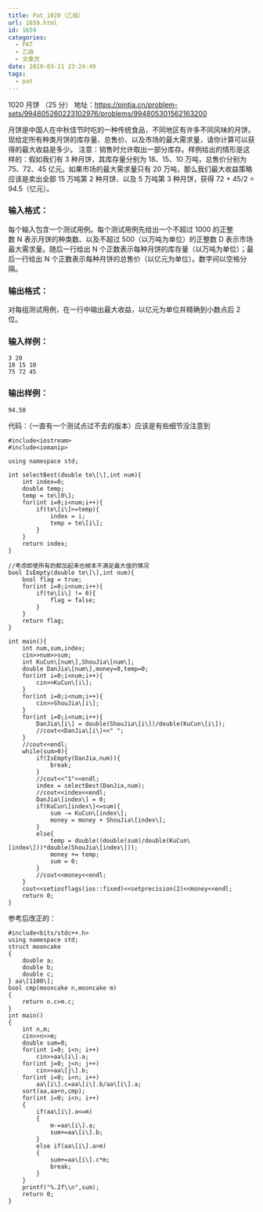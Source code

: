 ```yaml
---
title: Pat_1020（乙级）
url: 1659.html
id: 1659
categories:
  - PAT
  - 乙级
  - 文章页
date: 2019-03-11 23:24:49
tags:
  - pat
---
```


1020 月饼 （25 分） 地址：https://pintia.cn/problem-sets/994805260223102976/problems/994805301562163200

月饼是中国人在中秋佳节时吃的一种传统食品，不同地区有许多不同风味的月饼。现给定所有种类月饼的库存量、总售价、以及市场的最大需求量，请你计算可以获得的最大收益是多少。 注意：销售时允许取出一部分库存。样例给出的情形是这样的：假如我们有 3 种月饼，其库存量分别为 18、15、10 万吨，总售价分别为 75、72、45 亿元。如果市场的最大需求量只有 20 万吨，那么我们最大收益策略应该是卖出全部 15 万吨第 2 种月饼、以及 5 万吨第 3 种月饼，获得 72 + 45/2 = 94.5（亿元）。

### 输入格式：

每个输入包含一个测试用例。每个测试用例先给出一个不超过 1000 的正整数 N 表示月饼的种类数、以及不超过 500（以万吨为单位）的正整数 D 表示市场最大需求量。随后一行给出 N 个正数表示每种月饼的库存量（以万吨为单位）；最后一行给出 N 个正数表示每种月饼的总售价（以亿元为单位）。数字间以空格分隔。

### 输出格式：

对每组测试用例，在一行中输出最大收益，以亿元为单位并精确到小数点后 2 位。

### 输入样例：

    3 20
    18 15 10
    75 72 45
    

### 输出样例：

    94.50

代码：（一直有一个测试点过不去的版本）应该是有些细节没注意到
```
#include<iostream>
#include<iomanip>

using namespace std;

int selectBest(double te\[\],int num){
    int index=0;
    double temp;
    temp = te\[0\];
    for(int i=0;i<num;i++){
        if(te\[i\]>=temp){
            index = i;
            temp = te\[i\];
        }
    }
    return index;
}

//考虑即使所有的都加起来也根本不满足最大值的情况
bool IsEmpty(double te\[\],int num){
    bool flag = true;
    for(int i=0;i<num;i++){
        if(te\[i\] != 0){
            flag = false;
        }
    }
    return flag;
}

int main(){
    int num,sum,index;
    cin>>num>>sum;
    int KuCun\[num\],ShouJia\[num\];
    double DanJia\[num\],money=0,temp=0;
    for(int i=0;i<num;i++){
        cin>>KuCun\[i\];
    }
    for(int i=0;i<num;i++){
        cin>>ShouJia\[i\];
    }
    for(int i=0;i<num;i++){
        DanJia\[i\] = double(ShouJia\[i\])/double(KuCun\[i\]);
        //cout<<DanJia\[i\]<<" ";
    }
    //cout<<endl;
    while(sum>0){
        if(IsEmpty(DanJia,num)){
            break;
        }
        //cout<<"1"<<endl;
        index = selectBest(DanJia,num);
        //cout<<index<<endl;
        DanJia\[index\] = 0;
        if(KuCun\[index\]<=sum){
            sum -= KuCun\[index\];
            money = money + ShouJia\[index\];
        }
        else{
            temp = double((double(sum)/double(KuCun\[index\]))*double(ShouJia\[index\]));
            money += temp;
            sum = 0;
        }
        //cout<<money<<endl;
    }
    cout<<setiosflags(ios::fixed)<<setprecision(2)<<money<<endl;
    return 0;
}
```
参考后改正的：
```
#include<bits/stdc++.h>
using namespace std;
struct mooncake
{
    double a;
    double b;
    double c;
} aa\[1100\];
bool cmp(mooncake n,mooncake m)
{
    return n.c>m.c;
}
int main()
{
    int n,m;
    cin>>n>>m;
    double sum=0;
    for(int i=0; i<n; i++)
        cin>>aa\[i\].a;
    for(int j=0; j<n; j++)
        cin>>aa\[j\].b;
    for(int i=0; i<n; i++)
        aa\[i\].c=aa\[i\].b/aa\[i\].a;
    sort(aa,aa+n,cmp);
    for(int i=0; i<n; i++)
    {
        if(aa\[i\].a<=m)
        {
            m-=aa\[i\].a;
            sum+=aa\[i\].b;
        }
        else if(aa\[i\].a>m)
        {
            sum+=aa\[i\].c*m;
            break;
        }
    }
    printf("%.2f\\n",sum);
    return 0;
}
```